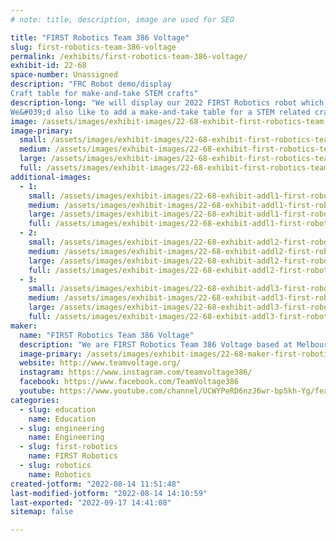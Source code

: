 ```yaml
---
# note: title, description, image are used for SEO

title: "FIRST Robotics Team 386 Voltage"
slug: first-robotics-team-386-voltage
permalink: /exhibits/first-robotics-team-386-voltage/
exhibit-id: 22-68
space-number: Unassigned
description: "FRC Robot demo/display
Craft table for make-and-take STEM crafts"
description-long: "We will display our 2022 FIRST Robotics robot which won the Tallahassee regional competition and also competed at the Orlando regional and World Championships in Houston.  If space permits we can demonstrate it&#039;s ability to drive, track vision targets, collect balls and shoot. If not, we can just explain the operation and have a video display.
We&#039;d also like to add a make-and-take table for a STEM related craft such as paper circuits using copper tape and LEDs."
image: /assets/images/exhibit-images/22-68-exhibit-first-robotics-team-386-voltage-pxl-20220421-200511789-large.jpg
image-primary: 
  small: /assets/images/exhibit-images/22-68-exhibit-first-robotics-team-386-voltage-pxl-20220421-200511789-small.jpg
  medium: /assets/images/exhibit-images/22-68-exhibit-first-robotics-team-386-voltage-pxl-20220421-200511789-medium.jpg
  large: /assets/images/exhibit-images/22-68-exhibit-first-robotics-team-386-voltage-pxl-20220421-200511789-large.jpg
  full: /assets/images/exhibit-images/22-68-exhibit-first-robotics-team-386-voltage-pxl-20220421-200511789-full.jpg
additional-images: 
  - 1:
    small: /assets/images/exhibit-images/22-68-exhibit-addl1-first-robotics-team-386-voltage-img-0229-small.JPG
    medium: /assets/images/exhibit-images/22-68-exhibit-addl1-first-robotics-team-386-voltage-img-0229-medium.JPG
    large: /assets/images/exhibit-images/22-68-exhibit-addl1-first-robotics-team-386-voltage-img-0229-large.JPG
    full: /assets/images/exhibit-images/22-68-exhibit-addl1-first-robotics-team-386-voltage-img-0229-full.JPG
  - 2:
    small: /assets/images/exhibit-images/22-68-exhibit-addl2-first-robotics-team-386-voltage-pxl-20220814-142456032-portrait-small.jpg
    medium: /assets/images/exhibit-images/22-68-exhibit-addl2-first-robotics-team-386-voltage-pxl-20220814-142456032-portrait-medium.jpg
    large: /assets/images/exhibit-images/22-68-exhibit-addl2-first-robotics-team-386-voltage-pxl-20220814-142456032-portrait-large.jpg
    full: /assets/images/exhibit-images/22-68-exhibit-addl2-first-robotics-team-386-voltage-pxl-20220814-142456032-portrait-full.jpg
  - 3:
    small: /assets/images/exhibit-images/22-68-exhibit-addl3-first-robotics-team-386-voltage-pxl-20220814-142503770-portrait-small.jpg
    medium: /assets/images/exhibit-images/22-68-exhibit-addl3-first-robotics-team-386-voltage-pxl-20220814-142503770-portrait-medium.jpg
    large: /assets/images/exhibit-images/22-68-exhibit-addl3-first-robotics-team-386-voltage-pxl-20220814-142503770-portrait-large.jpg
    full: /assets/images/exhibit-images/22-68-exhibit-addl3-first-robotics-team-386-voltage-pxl-20220814-142503770-portrait-full.jpg
maker: 
  name: "FIRST Robotics Team 386 Voltage"
  description: "We are FIRST Robotics Team 386 Voltage based at Melbourne High School in Brevard County Florida."
  image-primary: /assets/images/exhibit-images/22-68-maker-first-robotics-team-386-voltage-2022-team-voltage-official-logo-do-not-change-under-penalty-of-death-medium.png
  website: http://www.teamvoltage.org/
  instagram: https://www.instagram.com/teamvoltage386/
  facebook: https://www.facebook.com/TeamVoltage386
  youtube: https://www.youtube.com/channel/UCWYPeRD6nzJ6wr-bpSkh-Yg/featured
categories: 
  - slug: education
    name: Education
  - slug: engineering
    name: Engineering
  - slug: first-robotics
    name: FIRST Robotics
  - slug: robotics
    name: Robotics
created-jotform: "2022-08-14 11:51:48"
last-modified-jotform: "2022-08-14 14:10:59"
last-exported: "2022-09-17 14:41:08"
sitemap: false

---
```

